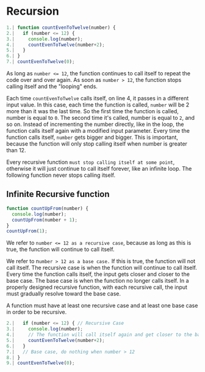 # Recursion

```js
1.| function countEvenToTwelve(number) {
2.|   if (number <= 12) {
3.|     console.log(number);
4.|     countEvenToTwelve(number+2);
5.|   }
6.| }
7.| countEvenToTwelve(0);
```

As long as `number <= 12`, the function continues to call itself to repeat the code over and over again. As soon as `number > 12`, the function stops calling itself and the "looping" ends.

Each time `countEvenToTwelve` calls itself, on line 4, it passes in a different input value. In this case, each time the function is called, `number` will be 2 more than it was the last time. So the first time the function is called, number is equal to `0`. The second time it's called, number is equal to `2`, and so on. Instead of incrementing the number directly, like in the loop, the function calls itself again with a modified input parameter. Every time the function calls itself, `number` gets bigger and bigger. This is important, because the function will only stop calling itself when number is greater than 12.

Every recursive function `must stop calling itself at some point`, otherwise it will just continue to call itself forever, like an infinite loop. The following function never stops calling itself.

## Infinite Recursive function

```js
function countUpFrom(number) {
  console.log(number);
  countUpFrom(number + 1);
}
countUpFrom(1);
```

We refer to `number <= 12 as a recursive case`, because as long as this is true, the function will continue to call itself.

We refer to n`umber > 12 as a base case.` If this is true, the function will not call itself.
The recursive case is when the function will continue to call itself. Every time the function calls itself, the input gets closer and closer to the base case. The base case is when the function no longer calls itself. In a properly designed recursive function, with each recursive call, the input must gradually resolve toward the base case.

A function must have at least one recursive case and at least one base case in order to be recursive.

```js 1.| function countEvenToTwelve(number) {
2.|   if (number <= 12) { // Recursive Case
3.|     console.log(number);
4.|     // The function will call itself again and get closer to the base case
5.|     countEvenToTwelve(number+2);
6.|   }
7.|   // Base case, do nothing when number > 12
8.| }
9.| countEvenToTwelve(0);
```
